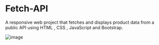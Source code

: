 # Fetch-API
A responsive web project that fetches and displays product data from a public API using HTML , CSS , JavaScript and Bootstrap.

![image](https://github.com/user-attachments/assets/4435dd28-7e02-4ac1-907d-712106db6876)


